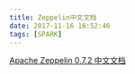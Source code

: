 ```yaml
---
title: Zeppelin中文文档
date: 2017-11-16 16:52:46
tags: [SPARK]
---
```


[Apache Zeppelin 0.7.2 中文文档](http://cwiki.apachecn.org/display/Zeppelin/Index)
